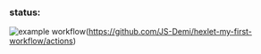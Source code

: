 ### status:
![example workflow](https://github.com/github/docs/actions/workflows/main.yml/badge.svg)(https://github.com/JS-Demi/hexlet-my-first-workflow/actions)

